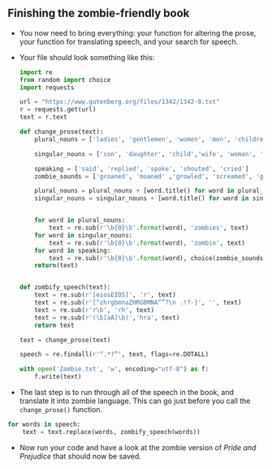 ## Finishing the zombie-friendly book

- You now need to bring everything: your function for altering the prose, your function for translating speech, and your search for speech.

- Your file should look something like this:

	```python
	import re
	from random import choice
	import requests

	url = "https://www.gutenberg.org/files/1342/1342-0.txt"
	r = requests.get(url)
	text = r.text

	def change_prose(text):
		plural_nouns = ['ladies', 'gentlemen', 'women', 'men', 'children', 'boys', 'girls']

		singular_nouns = ['son', 'daughter', 'child','wife', 'woman', 'mrs', 'miss','husband', 'man', 'mr', 'sir', 'lady']

		speaking = ['said', 'replied', 'spoke', 'shouted', 'cried']
		zombie_sounds = ['groaned', 'moaned' ,'growled', 'screamed', 'gurgled']

		plural_nouns = plural_nouns + [word.title() for word in plural_nouns]
		singular_nouns = singular_nouns + [word.title() for word in singular_nouns]


		for word in plural_nouns:
			text = re.sub(r'\b{0}\b'.format(word), 'zombies', text)
		for word in singular_nouns:
			text = re.sub(r'\b{0}\b'.format(word), 'zombie', text)
		for word in speaking:
			text = re.sub(r'\b{0}\b'.format(word), choice(zombie_sounds), text)
		return(text)


	def zombify_speech(text):
		text = re.sub(r'[eiosEIOS]', 'r', text)
		text = re.sub(r'[^zhrgbmnaZHRGBMNA“”?\n .!?-]', '', text)
		text = re.sub(r'r\b', 'rh', text)
		text = re.sub(r'(\b[aA]\b)','hra', text)
		return text

	text = change_prose(text)
	
	speech = re.findall(r'“.*?”', text, flags=re.DOTALL)

	with open('Zombie.txt', 'w', encoding="utf-8") as f:
		f.write(text)
	```

- The last step is to run through all of the speech in the book, and translate it into zombie language. This can go just before you call the `change_prose()` function.

```python
for words in speech:
    text = text.replace(words, zombify_speech(words))
```

- Now run your code and have a look at the zombie version of _Pride and Prejudice_ that should now be saved.

